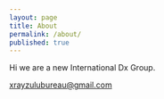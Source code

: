 ```yaml
---
layout: page
title: About
permalink: /about/
published: true
---
```

Hi we are a new International Dx Group.

[xrayzulubureau@gmail.com](mailto:xrayzulubureau@gmail.com)
